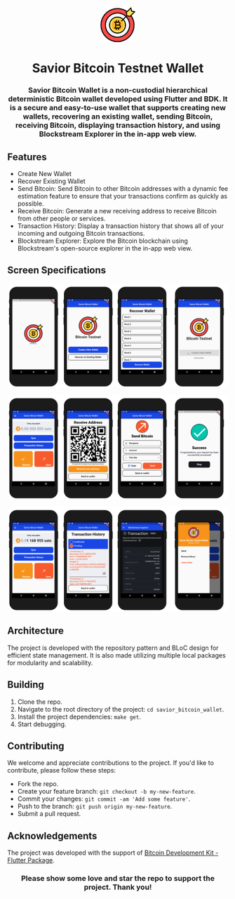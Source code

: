 <div align="center">
    <img src="assets/images/logo.png?raw=true" width="80px" alt="Savior Bitcoin Wallet Logo"/>
    <h1> Savior Bitcoin Testnet Wallet</h1>
</div>

<h3 align="center"> Savior Bitcoin Wallet is a non-custodial hierarchical deterministic Bitcoin wallet developed using Flutter and BDK. It is a secure and easy-to-use wallet that supports creating new wallets, recovering an existing wallet, sending Bitcoin, receiving Bitcoin, displaying transaction history, and using Blockstream Explorer in the in-app web view. </h3>

## Features
- Create New Wallet
- Recover Existing Wallet
- Send Bitcoin: Send Bitcoin to other Bitcoin addresses with a dynamic fee estimation feature to ensure that your transactions confirm as quickly as possible.
- Receive Bitcoin: Generate a new receiving address to receive Bitcoin from other people or services.
- Transaction History: Display a transaction history that shows all of your incoming and outgoing Bitcoin transactions.
- Blockstream Explorer: Explore the Bitcoin blockchain using Blockstream's open-source explorer in the in-app web view.

## Screen Specifications

![Savior Bitcoin Wallet Screen Specification 1](readme_content/ss1.png)

![Savior Bitcoin Wallet Screen Specification 2](readme_content/ss2.png)

![Savior Bitcoin Wallet Screen Specification 3](readme_content/ss3.png)

## Architecture
The project is developed with the repository pattern and BLoC design for efficient state management. It is also made utilizing multiple local packages for modularity and scalability.

## Building

1. Clone the repo.
2. Navigate to the root directory of the project: `cd savior_bitcoin_wallet`.
3. Install the project dependencies: `make get`.
4. Start debugging.

## Contributing
We welcome and appreciate contributions to the project. If you'd like to contribute, please follow these steps:
 - Fork the repo.
 - Create your feature branch: `git checkout -b my-new-feature`.
 - Commit your changes: `git commit -am 'Add some feature'`.
 - Push to the branch: `git push origin my-new-feature`.
 - Submit a pull request.

## Acknowledgements
The project was developed with the support of [Bitcoin Development Kit - Flutter Package](https://github.com/LtbLightning/bdk-flutter).

 <h3 align="center">Please show some love and star the repo to support the project. Thank you!</h3>
